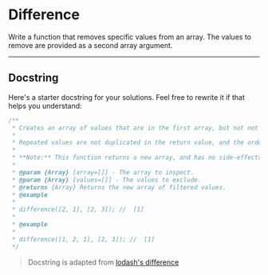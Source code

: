 # Difference

Write a function that removes specific values from an array. The values to remove are provided as a second array argument.

---

## Docstring

Here's a starter docstring for your solutions. Feel free to rewrite it if that helps you understand:

```js
/**
 * Creates an array of values that are in the first array, but not not in the second array.
 *
 * Repeated values are not duplicated in the return value, and the order of result values are determined by the first array.
 *
 * **Note:** This function returns a new array, and has no side-effects.
 *
 * @param {Array} [array=[]] - The array to inspect.
 * @param {Array} [values=[]] - The values to exclude.
 * @returns {Array} Returns the new array of filtered values.
 * @example
 *
 * difference([2, 1], [2, 3]); //  [1]
 *
 * @example
 *
 * difference([1, 2, 1], [2, 3]); //  [1]
 */
```

> Docstring is adapted from [lodash's difference](https://github.com/lodash/lodash/blob/4.17.15/lodash.js#L6947)
